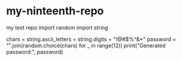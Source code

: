 # my-ninteenth-repo
my test repo
import random
import string

chars = string.ascii_letters + string.digits + "!@#$%^&*"
password = "".join(random.choice(chars) for _ in range(12))
print("Generated password:", password)
